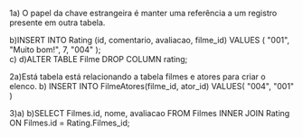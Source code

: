 1a) O papel da chave estrangeira é manter uma referência a um registro presente em outra tabela. 

b)INSERT INTO Rating (id, comentario, avaliacao, filme_id) 
VALUES (
		"001",
    "Muito bom!",
    7,
		"004"
);  
c)
d)ALTER TABLE Filme DROP COLUMN rating;

2a)Está tabela está relacionando a tabela filmes e atores para criar o elenco.
b) INSERT INTO FilmeAtores(filme_id, ator_id)
VALUES(
		"004",
    "001"
)

3)a) 
b)SELECT Filmes.id, nome, avaliacao FROM Filmes
INNER JOIN Rating
ON Filmes.id = Rating.Filmes_id;

